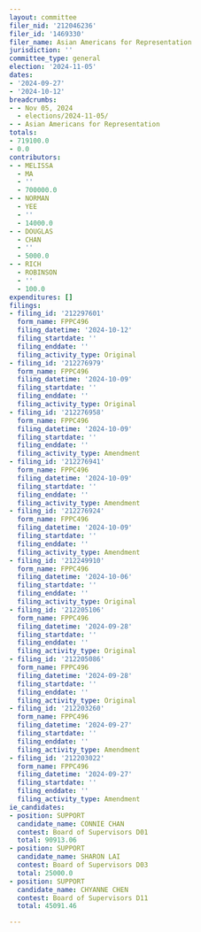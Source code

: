 ```yaml
---
layout: committee
filer_nid: '212046236'
filer_id: '1469330'
filer_name: Asian Americans for Representation
jurisdiction: ''
committee_type: general
election: '2024-11-05'
dates:
- '2024-09-27'
- '2024-10-12'
breadcrumbs:
- - Nov 05, 2024
  - elections/2024-11-05/
- - Asian Americans for Representation
totals:
- 719100.0
- 0.0
contributors:
- - MELISSA
  - MA
  - ''
  - 700000.0
- - NORMAN
  - YEE
  - ''
  - 14000.0
- - DOUGLAS
  - CHAN
  - ''
  - 5000.0
- - RICH
  - ROBINSON
  - ''
  - 100.0
expenditures: []
filings:
- filing_id: '212297601'
  form_name: FPPC496
  filing_datetime: '2024-10-12'
  filing_startdate: ''
  filing_enddate: ''
  filing_activity_type: Original
- filing_id: '212276979'
  form_name: FPPC496
  filing_datetime: '2024-10-09'
  filing_startdate: ''
  filing_enddate: ''
  filing_activity_type: Original
- filing_id: '212276958'
  form_name: FPPC496
  filing_datetime: '2024-10-09'
  filing_startdate: ''
  filing_enddate: ''
  filing_activity_type: Amendment
- filing_id: '212276941'
  form_name: FPPC496
  filing_datetime: '2024-10-09'
  filing_startdate: ''
  filing_enddate: ''
  filing_activity_type: Amendment
- filing_id: '212276924'
  form_name: FPPC496
  filing_datetime: '2024-10-09'
  filing_startdate: ''
  filing_enddate: ''
  filing_activity_type: Amendment
- filing_id: '212249910'
  form_name: FPPC496
  filing_datetime: '2024-10-06'
  filing_startdate: ''
  filing_enddate: ''
  filing_activity_type: Original
- filing_id: '212205106'
  form_name: FPPC496
  filing_datetime: '2024-09-28'
  filing_startdate: ''
  filing_enddate: ''
  filing_activity_type: Original
- filing_id: '212205086'
  form_name: FPPC496
  filing_datetime: '2024-09-28'
  filing_startdate: ''
  filing_enddate: ''
  filing_activity_type: Original
- filing_id: '212203260'
  form_name: FPPC496
  filing_datetime: '2024-09-27'
  filing_startdate: ''
  filing_enddate: ''
  filing_activity_type: Amendment
- filing_id: '212203022'
  form_name: FPPC496
  filing_datetime: '2024-09-27'
  filing_startdate: ''
  filing_enddate: ''
  filing_activity_type: Amendment
ie_candidates:
- position: SUPPORT
  candidate_name: CONNIE CHAN
  contest: Board of Supervisors D01
  total: 90913.06
- position: SUPPORT
  candidate_name: SHARON LAI
  contest: Board of Supervisors D03
  total: 25000.0
- position: SUPPORT
  candidate_name: CHYANNE CHEN
  contest: Board of Supervisors D11
  total: 45091.46

---
```



